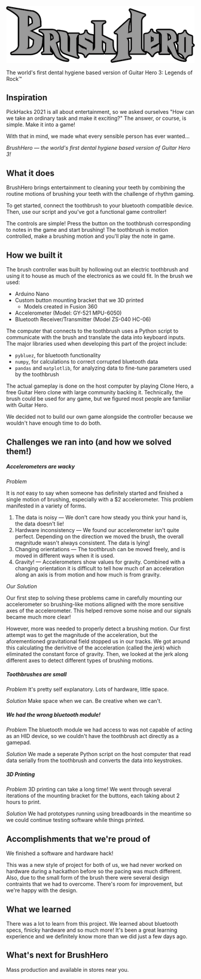 ![BrushHero](https://github.com/cubrink/BrushHero/blob/main/assets/logo.png)

The world's first dental hygiene based version of Guitar Hero 3: Legends of Rock™


## Inspiration
PickHacks 2021 is all about entertainment, so we asked ourselves "How can we take an ordinary task and make it exciting?" The answer, or course, is simple. Make it into a game! 

With that in mind, we made what every sensible person has ever wanted... 

*BrushHero — the world's first dental hygiene based version of Guitar Hero 3!*

## What it does
BrushHero brings entertainment to cleaning your teeth by combining the routine motions of brushing your teeth with the challenge of rhythm gaming. 

To get started, connect the toothbrush to your bluetooth compatible device. Then, use our script and you've got a functional game controller!

The controls are simple! Press the button on the toothbrush corresponding to notes in the game and start brushing! The toothbrush is motion controlled, make a brushing motion and you'll play the note in game.

## How we built it
The brush controller was built by hollowing out an electric toothbrush and using it to house as much of the electronics as we could fit. In the brush we used:
 - Arduino Nano
 - Custom button mounting bracket that we 3D printed
   - Models created in Fusion 360 
 - Accelerometer (Model: GY-521 MPU-6050)
 - Bluetooth Receiver/Transmitter (Model ZS-040 HC-06)

The computer that connects to the toothbrush uses a Python script to communicate with the brush and translate the data into keyboard inputs. The major libraries used when developing this part of the project include:
  - `pybluez`, for bluetooth functionality
  - `numpy`, for calculations to correct corrupted bluetooth data
  - `pandas` and `matplotlib`, for analyzing data to fine-tune parameters used by the toothbrush

The actual gameplay is done on the host computer by playing Clone Hero, a free Guitar Hero clone with large community backing it. Technically, the brush could be used for any game, but we figured most people are familiar with Guitar Hero. 

We decided not to build our own game alongside the controller because we wouldn't have enough time to do both.

## Challenges we ran into (and how we solved them!)

##### Accelerometers are wacky
*Problem*

It is *not* easy to say when someone has definitely started and finished a single motion of brushing, especially with a $2 accelerometer. This problem manifested in a variety of forms.
 1. The data is noisy — We don't care how steady you think your hand is, the data doesn't lie!
 2. Hardware inconsistency — We found our accelerometer isn't quite perfect. Depending on the direction we moved the brush, the overall magnitude wasn't always consistent. The data is lying!
 3. Changing orientations — The toothbrush can be moved freely, and is moved in different ways when it is used.
 4. Gravity! — Accelerometers show values for gravity. Combined with a changing orientation it is difficult to tell how much of an acceleration along an axis is from motion and how much is from gravity.
 
*Our Solution*

Our first step to solving these problems came in carefully mounting our accelerometer so brushing-like motions alligned with the more sensitive axes of the accelerometer. This helped remove some noise and our signals became much more clear!

However, more was needed to properly detect a brushing motion. Our first attempt was to get the magnitude of the acceleration, but the aforementioned gravitational field stopped us in our tracks. We got around this calculating the derivitive of the acceleration (called the *jerk*) which eliminated the constant force of gravity. Then, we looked at the jerk along different axes to detect different types of brushing motions. 

##### Toothbrushes are small
*Problem*
It's pretty self explanatory. Lots of hardware, little space.

*Solution*
Make space when we can. Be creative when we can't.

##### We had the wrong bluetooth module!
*Problem*
The bluetooth module we had access to was not capable of acting as an HID device, so we couldn't have the toothbrush act directly as a gamepad.

*Solution*
We made a seperate Python script on the host computer that read data serially from the toothbrush and converts the data into keystrokes.

##### 3D Printing
*Problem*
3D printing can take a long time! We went through several iterations of the mounting bracket for the buttons, each taking about 2 hours to print.

*Solution*
We had prototypes running using breadboards in the meantime so we could continue testing software while things printed.

## Accomplishments that we're proud of

We finished a software and hardware hack! 

This was a new style of project for both of us, we had never worked on hardware during a hackathon before so the pacing was much different. Also, due to the small form of the brush there were several design contraints that we had to overcome. There's room for improvement, but we're happy with the design.

## What we learned
There was a lot to learn from this project. We learned about bluetooth specs, finicky hardware and so much more! It's been a great learning experience and we definitely know more than we did just a few days ago.

## What's next for BrushHero
Mass production and available in stores near you.

